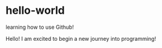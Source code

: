 # hello-world
learning how to use Github!


Hello! I am excited to begin a new journey into programming! 

